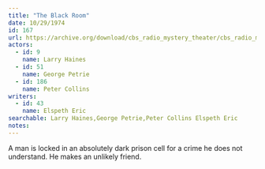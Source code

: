 ```yaml
---
title: "The Black Room"
date: 10/29/1974
id: 167
url: https://archive.org/download/cbs_radio_mystery_theater/cbs_radio_mystery_theater-0151-0200.zip/cbs_radio_mystery_theater-0151-0200%2Fcbsrmt_0167_the_black_room.mp3
actors:  
  - id: 9
    name: Larry Haines  
  - id: 51
    name: George Petrie  
  - id: 186
    name: Peter Collins
writers:  
  - id: 43
    name: Elspeth Eric
searchable: Larry Haines,George Petrie,Peter Collins Elspeth Eric
notes:  
---
```

A man is locked in an absolutely dark prison cell for a crime he does not understand. He makes an unlikely friend.